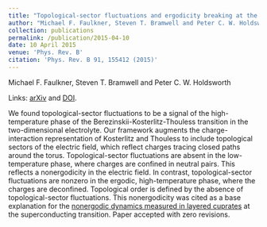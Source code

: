 ```yaml
---
title: "Topological-sector fluctuations and ergodicity breaking at the Berezinskii-Kosterlitz-Thouless transition"
author: "Michael F. Faulkner, Steven T. Bramwell and Peter C. W. Holdsworth"
collection: publications
permalink: /publication/2015-04-10
date: 10 April 2015
venue: 'Phys. Rev. B'
citation: 'Phys. Rev. B 91, 155412 (2015)'
---
```


Michael F. Faulkner, Steven T. Bramwell and Peter C. W. Holdsworth

Links: [arXiv](https://arxiv.org/abs/1502.00815) and [DOI](http://doi.org/10.1103/PhysRevB.91.155412).

We found topological-sector fluctuations to be a signal of the high-temperature phase of the Berezinskii-Kosterlitz-Thouless transition in the two-dimensional electrolyte. Our framework augments the charge-interaction representation of Kosterlitz and Thouless to include topological sectors of the electric field, which reflect charges tracing closed paths around the torus. Topological-sector fluctuations are absent in the low-temperature phase, where charges are confined in neutral pairs.  This reflects a nonergodicity in the electric field. In contrast, topological-sector fluctuations are nonzero in the ergodic, high-temperature phase, where the charges are deconfined. Topological order is defined by the absence of topological-sector fluctuations. This nonergodicity was cited as a base explanation for the [nonergodic dynamics measured in layered cuprates](https://journals.aps.org/prb/abstract/10.1103/PhysRevB.94.134503) at the superconducting transition. Paper accepted with zero revisions.
